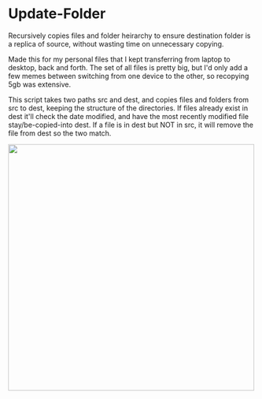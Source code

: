 # Update-Folder
Recursively copies files and folder heirarchy to ensure destination folder is a replica of source, without wasting time on unnecessary copying.

Made this for my personal files that I kept transferring from laptop to desktop, back and forth.
The set of all files is pretty big, but I'd only add a few memes between switching from one device to the other, so recopying 5gb was extensive.

This script takes two paths src and dest, and copies files and folders from src to dest, keeping the structure of the directories.
If files already exist in dest it'll check the date modified, and have the most recently modified file stay/be-copied-into dest.
If a file is in dest but NOT in src, it will remove the file from dest so the two match.


<img src="https://github.com/TKosa/Update-Folder/blob/master/update-folder.png" width="500">
